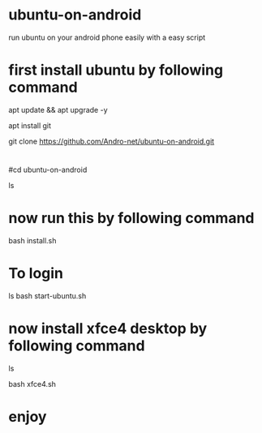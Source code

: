 # ubuntu-on-android
run ubuntu on your android phone easily with a easy script
# first install ubuntu by following command

apt update && apt upgrade -y 

apt install git 

git clone https://github.com/Andro-net/ubuntu-on-android.git

#
#cd ubuntu-on-android

ls
# now run this by following command
bash install.sh

# To login 
ls
bash start-ubuntu.sh

# now install xfce4 desktop by following command
ls

bash xfce4.sh



# enjoy
